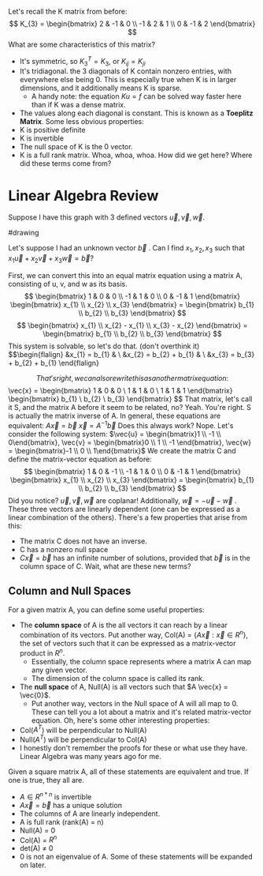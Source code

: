 Let's recall the K matrix from before:
$$
K_{3} = \begin{bmatrix}
2 & -1 & 0 \\
-1 & 2 & 1 \\
0 & -1 & 2
\end{bmatrix}
$$
What are some characteristics of this matrix?
- It's symmetric, so ${K_3}^T = K_{3}$, or $K_{ij} = K_{ji}$ 
- It's tridiagonal. the 3 diagonals of K contain nonzero entries, with everywhere else being 0. This is especially true when K is in larger dimensions, and it additionally means K is sparse.
	- A handy note: the equation $K u = f$ can be solved way faster here than if K was a dense matrix.
- The values along each diagonal is constant. This is known as a **Toeplitz Matrix**.
Some less obvious properties:
- K is positive definite
- K is invertible
- The null space of K is the 0 vector.
- K is a full rank matrix.
Whoa, whoa, whoa. How did we get here? Where did these terms come from?

# Linear Algebra Review
Suppose I have this graph with 3 defined vectors $\vec{u},\vec{v},\vec{w}$.

#drawing

Let's suppose I had an unknown vector $\vec{b}$ . Can I find $x_{1}, x_{2}, x_{3}$ such that $x_{1}\vec{u} + x_{2}\vec{v} + x_{3}\vec{w} = \vec{b}$?

First, we can convert this into an equal matrix equation using a matrix A, consisting of u, v, and w as its basis.
$$
\begin{bmatrix}
1 & 0 & 0 \\
-1 & 1 & 0 \\
0 & -1 & 1
\end{bmatrix}
\begin{bmatrix}
x_{1} \\
x_{2} \\
x_{3}
\end{bmatrix}
= \begin{bmatrix}
b_{1} \\
b_{2} \\
b_{3}
\end{bmatrix}
$$
$$
\begin{bmatrix}
x_{1} \\
x_{2} - x_{1} \\
x_{3} - x_{2}
\end{bmatrix} = 
\begin{bmatrix}
b_{1} \\
b_{2} \\
b_{3}
\end{bmatrix}
$$
This system is solvable, so let's do that. (don't overthink it)
$$\begin{flalign}
&x_{1} = b_{1} & \\
&x_{2} = b_{2} + b_{1} & \\
&x_{3} = b_{3} + b_{2} + b_{1}
\end{flalign}

$$
That's right, we can also rewrite this as another matrix equation:
$$
\vec{x} = 
\begin{bmatrix}
1 & 0 & 0 \\
1 & 1 & 0 \\
1 & 1 & 1
\end{bmatrix}
\begin{bmatrix}
b_{1} \\
b_{2} \\
b_{3}
\end{bmatrix}
$$
That matrix, let's call it S, and the matrix  A before it seem to be related, no? 
Yeah. You're right. S is actually the matrix inverse of A. In general, these equations are equivalent:
$A \vec{x} = \vec{b}$
$\vec{x} = A^{-1}\vec{b}$
Does this always work? Nope. Let's consider the following system:
$\vec{u} = \begin{bmatrix}1 \\ -1 \\ 0\end{bmatrix}, \vec{v} = \begin{bmatrix}0 \\ 1 \\ -1 \end{bmatrix}, \vec{w} = \begin{bmatrix}-1  \\ 0 \\ 1\end{bmatrix}$
We create the matrix C and define the matrix-vector equation as before:
$$
\begin{bmatrix}
1 & 0 & -1 \\
-1 & 1 & 0 \\
0 & -1 & 1
\end{bmatrix}
\begin{bmatrix}
x_{1} \\
x_{2} \\
x_{3}
\end{bmatrix} = 
\begin{bmatrix}
b_{1} \\
b_{2} \\
b_{3}
\end{bmatrix}
$$
Did you notice? $\vec{u}, \vec{v}, \vec{w}$ are coplanar! Additionally, $\vec{w} = -\vec{u} - \vec{w}$ . These three vectors are linearly dependent (one can be expressed as a linear combination of the others). There's a few properties that arise from this:
- The matrix C does not have an inverse.
- C has a nonzero null space
- $C \vec{x} = \vec{b}$ has an infinite number of solutions, provided that $\vec{b}$ is in the column space of C.
Wait, what are these new terms?
## Column and Null Spaces
For a given matrix A, you can define some useful properties:
- The **column space** of A is the all vectors it can reach by a linear combination of its vectors. Put another way, Col(A) = $\{A \vec{x} : \vec{x} \in R^n\}$, the set of vectors such that it can be expressed as a matrix-vector product in $R^n$.
	- Essentially, the column space represents where a matrix A can map any given vector.
	- The dimension of the column space is called its rank.
- The **null space** of A, Null(A) is all vectors such that $A \vec{x} = \vec{0}$.
	- Put another way, vectors in the Null space of A will all map to 0.
These can tell you a lot about a matrix and it's related matrix-vector equation.
Oh, here's some other interesting properties:
- Col($A^T$) will be perpendicular to Null(A)
- Null($A^T$) will be perpendicular to Col(A)
- I honestly don't remember the proofs for these or what use they have. Linear Algebra was many years ago for me.

Given a square matrix A, all of these statements are equivalent and true. If one is true, they all are.
- $A \in R^{n*n}$ is invertible
- $A \vec{x} = \vec{b}$ has a unique solution
- The columns of A are linearly independent.
- A is full rank (rank(A) = n)
- Null(A) = 0
- Col(A) = $R^n$
- det(A) $\neq$ 0
- 0 is not an eigenvalue of A.
Some of these statements will be expanded on later.